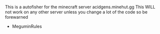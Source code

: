 This is a autofisher for the minecraft server acidgens.minehut.gg
This WILL not work on any other server unless you change a lot of the code so be forewarned

- MeguminRules